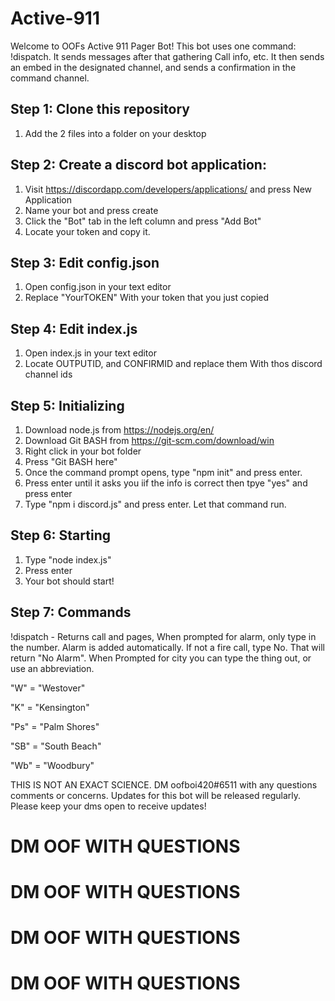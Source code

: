 # Active-911

Welcome to OOFs Active 911 Pager Bot! This bot uses one command: !dispatch. It sends messages after that gathering Call info, etc. It then sends an embed in the designated channel, and sends a confirmation in the command channel.

## Step 1: Clone this repository
1. Add the 2 files into a folder on your desktop

## Step 2: Create a discord bot application:
1. Visit https://discordapp.com/developers/applications/ and press New Application
2. Name your bot and press create
3. Click the "Bot" tab in the left column and press "Add Bot"
4. Locate your token and copy it.

## Step 3: Edit config.json
1. Open config.json in your text editor
2. Replace "YourTOKEN" With your token that you just copied

## Step 4: Edit index.js
1. Open index.js in your text editor
2. Locate OUTPUTID, and CONFIRMID and replace them With thos discord channel ids

## Step 5: Initializing
1. Download node.js from https://nodejs.org/en/
2. Download Git BASH from https://git-scm.com/download/win
3. Right click in your bot folder
4. Press "Git BASH here"
5. Once the command prompt opens, type "npm init" and press enter.
6. Press enter until it asks you iif the info is correct then tpye "yes" and press enter
7. Type "npm i discord.js" and press enter. Let that command run.

## Step 6: Starting 
1. Type "node index.js"
2. Press enter
3. Your bot should start!

## Step 7: Commands
!dispatch - Returns call and pages, When prompted for alarm, only type in the number. Alarm is added automatically. If not a fire call, type No. That will return "No Alarm". When Prompted for city you can type the thing out, or use an abbreviation. 

"W" = "Westover"
 
"K" = "Kensington"
 
"Ps" = "Palm Shores"
 
"SB" = "South Beach"

"Wb" = "Woodbury" 

THIS IS NOT AN EXACT SCIENCE. DM oofboi420#6511 with any questions comments or concerns. Updates for this bot will be released regularly. Please keep your dms open to receive updates!

# DM OOF WITH QUESTIONS
# DM OOF WITH QUESTIONS
# DM OOF WITH QUESTIONS
# DM OOF WITH QUESTIONS
